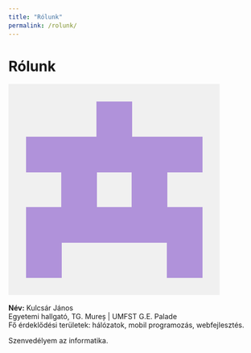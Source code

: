 ```yaml
---
title: "Rólunk"
permalink: /rolunk/
---
```


# Rólunk

![Portréfotó](/images/githubAvatar.png "Képen: szerző portréja")

**Név:** Kulcsár János  
Egyetemi hallgató, TG. Mureș | UMFST G.E. Palade  
Fő érdeklődési területek: hálózatok, mobil programozás, webfejlesztés.

Szenvedélyem az informatika.
